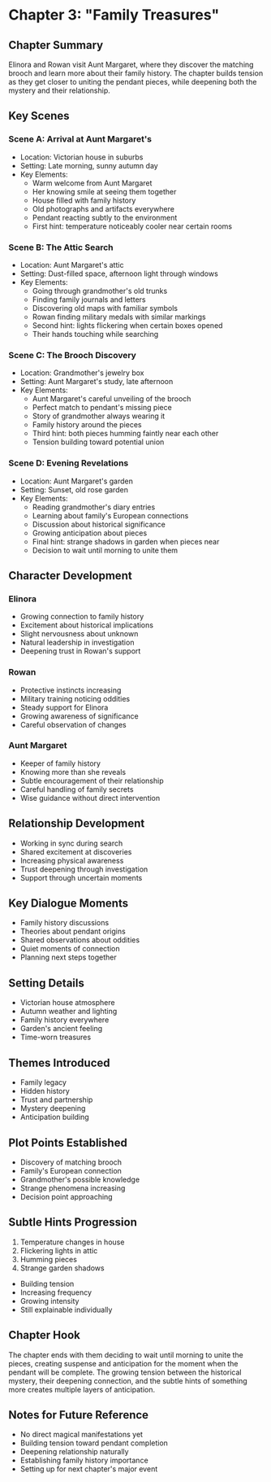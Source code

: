 # Chapter 3: "Family Treasures"

## Chapter Summary
Elinora and Rowan visit Aunt Margaret, where they discover the matching brooch and learn more about their family history. The chapter builds tension as they get closer to uniting the pendant pieces, while deepening both the mystery and their relationship.

## Key Scenes

### Scene A: Arrival at Aunt Margaret's
- Location: Victorian house in suburbs
- Setting: Late morning, sunny autumn day
- Key Elements:
  * Warm welcome from Aunt Margaret
  * Her knowing smile at seeing them together
  * House filled with family history
  * Old photographs and artifacts everywhere
  * Pendant reacting subtly to the environment
  * First hint: temperature noticeably cooler near certain rooms

### Scene B: The Attic Search
- Location: Aunt Margaret's attic
- Setting: Dust-filled space, afternoon light through windows
- Key Elements:
  * Going through grandmother's old trunks
  * Finding family journals and letters
  * Discovering old maps with familiar symbols
  * Rowan finding military medals with similar markings
  * Second hint: lights flickering when certain boxes opened
  * Their hands touching while searching

### Scene C: The Brooch Discovery
- Location: Grandmother's jewelry box
- Setting: Aunt Margaret's study, late afternoon
- Key Elements:
  * Aunt Margaret's careful unveiling of the brooch
  * Perfect match to pendant's missing piece
  * Story of grandmother always wearing it
  * Family history around the pieces
  * Third hint: both pieces humming faintly near each other
  * Tension building toward potential union

### Scene D: Evening Revelations
- Location: Aunt Margaret's garden
- Setting: Sunset, old rose garden
- Key Elements:
  * Reading grandmother's diary entries
  * Learning about family's European connections
  * Discussion about historical significance
  * Growing anticipation about pieces
  * Final hint: strange shadows in garden when pieces near
  * Decision to wait until morning to unite them

## Character Development

### Elinora
- Growing connection to family history
- Excitement about historical implications
- Slight nervousness about unknown
- Natural leadership in investigation
- Deepening trust in Rowan's support

### Rowan
- Protective instincts increasing
- Military training noticing oddities
- Steady support for Elinora
- Growing awareness of significance
- Careful observation of changes

### Aunt Margaret
- Keeper of family history
- Knowing more than she reveals
- Subtle encouragement of their relationship
- Careful handling of family secrets
- Wise guidance without direct intervention

## Relationship Development
- Working in sync during search
- Shared excitement at discoveries
- Increasing physical awareness
- Trust deepening through investigation
- Support through uncertain moments

## Key Dialogue Moments
- Family history discussions
- Theories about pendant origins
- Shared observations about oddities
- Quiet moments of connection
- Planning next steps together

## Setting Details
- Victorian house atmosphere
- Autumn weather and lighting
- Family history everywhere
- Garden's ancient feeling
- Time-worn treasures

## Themes Introduced
- Family legacy
- Hidden history
- Trust and partnership
- Mystery deepening
- Anticipation building

## Plot Points Established
- Discovery of matching brooch
- Family's European connection
- Grandmother's possible knowledge
- Strange phenomena increasing
- Decision point approaching

## Subtle Hints Progression
1. Temperature changes in house
2. Flickering lights in attic
3. Humming pieces
4. Strange garden shadows
- Building tension
- Increasing frequency
- Growing intensity
- Still explainable individually

## Chapter Hook
The chapter ends with them deciding to wait until morning to unite the pieces, creating suspense and anticipation for the moment when the pendant will be complete. The growing tension between the historical mystery, their deepening connection, and the subtle hints of something more creates multiple layers of anticipation.

## Notes for Future Reference
- No direct magical manifestations yet
- Building tension toward pendant completion
- Deepening relationship naturally
- Establishing family history importance
- Setting up for next chapter's major event
